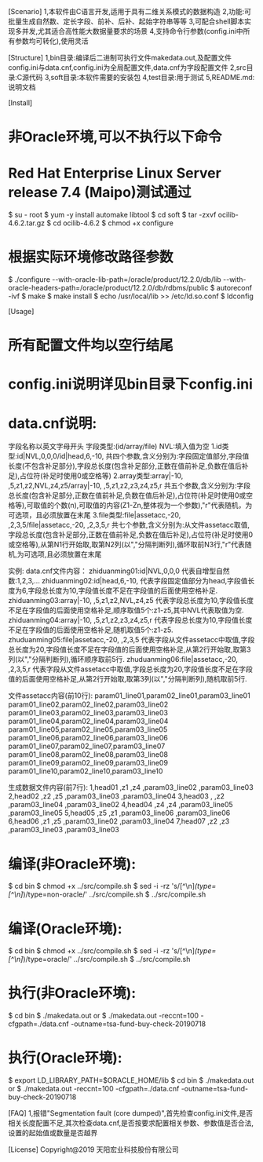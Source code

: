 ﻿[Scenario]
1,本软件由C语言开发,适用于具有二维关系模式的数据构造
2,功能:可批量生成自然数、定长字段、前补、后补、起始字符串等等
3,可配合shell脚本实现多并发,尤其适合高性能大数据量要求的场景
4,支持命令行参数(config.ini中所有参数均可转化),使用灵活

[Structure]
1,bin目录:编译后二进制可执行文件makedata.out,及配置文件config.ini与data.cnf,config.ini为全局配置文件,data.cnf为字段配置文件
2,src目录:C源代码
3,soft目录:本软件需要的安装包
4,test目录:用于测试
5,README.md:说明文档

[Install]
# 非Oracle环境,可以不执行以下命令
# Red Hat Enterprise Linux Server release 7.4 (Maipo)测试通过
$ su - root
$ yum -y install automake libtool
$ cd soft
$ tar -zxvf ocilib-4.6.2.tar.gz
$ cd ocilib-4.6.2
$ chmod +x configure
# 根据实际环境修改路径参数
$ ./configure --with-oracle-lib-path=/oracle/product/12.2.0/db/lib --with-oracle-headers-path=/oracle/product/12.2.0/db/rdbms/public
$ autoreconf -ivf
$ make
$ make install
$ echo /usr/local/lib >> /etc/ld.so.conf
$ ldconfig

[Usage]
# 所有配置文件均以空行结尾
# config.ini说明详见bin目录下config.ini
# data.cnf说明:
字段名称以英文字母开头
字段类型:(id/array/file)
NVL:填入值为空
1.id类型:id|NVL,0,0,0/id|head,6,-10,
共四个参数,含义分别为:字段固定值部分,字段值长度(不包含补足部分),字段总长度(包含补足部分,正数在值前补足,负数在值后补足),占位符(补足时使用0或空格等)
2.array类型:array|-10, ,5,z1,z2,NVL,z4,z5/array|-10, ,5,z1,z2,z3,z4,z5,r
共五个参数,含义分别为:字段总长度(包含补足部分,正数在值前补足,负数在值后补足),占位符(补足时使用0或空格等),可取值的个数(n),可取值的内容(Z1-Zn,整体视为一个参数),"r"代表随机，为可选项，且必须放置在末尾
3.file类型:file|assetacc,-20, ,2,3,5/file|assetacc,-20, ,2,3,5,r
共七个参数,含义分别为:从文件assetacc取值,字段总长度(包含补足部分,正数在值前补足,负数在值后补足),占位符(补足时使用0或空格等),从第N1行开始取,取第N2列(以","分隔判断列),循环取前N3行,"r"代表随机,为可选项,且必须放置在末尾

实例:
data.cnf文件内容：
zhiduanming01:id|NVL,0,0,0                    代表自增型自然数:1,2,3,...
zhiduanming02:id|head,6,-10,                  代表字段固定值部分为head,字段值长度为6,字段总长度为10,字段值长度不足在字段值的后面使用空格补足.
zhiduanming03:array|-10, ,5,z1,z2,NVL,z4,z5   代表字段总长度为10,字段值长度不足在字段值的后面使用空格补足,顺序取值5个:z1-z5,其中NVL代表取值为空.
zhiduanming04:array|-10, ,5,z1,z2,z3,z4,z5,r  代表字段总长度为10,字段值长度不足在字段值的后面使用空格补足,随机取值5个:z1-z5.
zhuduanming05:file|assetacc,-20, ,2,3,5       代表字段从文件assetacc中取值,字段总长度为20,字段值长度不足在字段值的后面使用空格补足,从第2行开始取,取第3列(以","分隔判断列),循环顺序取前5行.
zhuduanming06:file|assetacc,-20, ,2,3,5,r     代表字段从文件assetacc中取值,字段总长度为20,字段值长度不足在字段值的后面使用空格补足,从第2行开始取,取第3列(以","分隔判断列),随机取前5行.

文件assetacc内容(前10行):
param01_line01,param02_line01,param03_line01
param01_line02,param02_line02,param03_line02
param01_line03,param02_line03,param03_line03
param01_line04,param02_line04,param03_line04
param01_line05,param02_line05,param03_line05
param01_line06,param02_line06,param03_line06
param01_line07,param02_line07,param03_line07
param01_line08,param02_line08,param03_line08
param01_line09,param02_line09,param03_line09
param01_line10,param02_line10,param03_line10

生成数据文件内容(前7行):
1,head01    ,z1        ,z4        ,param03_line02        ,param03_line03
2,head02    ,z2        ,z5        ,param03_line03        ,param03_line04
3,head03    ,          ,z2        ,param03_line04        ,param03_line02
4,head04    ,z4        ,z4        ,param03_line05        ,param03_line05
5,head05    ,z5        ,z1        ,param03_line06        ,param03_line06
6,head06    ,z1        ,z5        ,param03_line02        ,param03_line04
7,head07    ,z2        ,z3        ,param03_line03        ,param03_line03
# 编译(非Oracle环境):
$ cd bin
$ chmod +x ../src/compile.sh
$ sed -i -rz 's/[^\n]*(type=[^\n]*)/type=non-oracle/' ../src/compile.sh
$ ../src/compile.sh
# 编译(Oracle环境):
$ cd bin
$ chmod +x ../src/compile.sh
$ sed -i -rz 's/[^\n]*(type=[^\n]*)/type=oracle/' ../src/compile.sh
$ ../src/compile.sh
# 执行(非Oracle环境):
$ cd bin
$ ./makedata.out
or
$ ./makedata.out -reccnt=100 -cfgpath=./data.cnf -outname=tsa-fund-buy-check-20190718
# 执行(Oracle环境):
$ export LD_LIBRARY_PATH=$ORACLE_HOME/lib
$ cd bin
$ ./makedata.out
or
$ ./makedata.out -reccnt=100 -cfgpath=./data.cnf -outname=tsa-fund-buy-check-20190718

[FAQ]
1,报错"Segmentation fault (core dumped)",首先检查config.ini文件,是否相关长度配置不足,其次检查data.cnf,是否按要求配置相关参数、参数值是否合法,设置的起始值或数量是否越界

[License]
Copyright@2019 天阳宏业科技股份有限公司

